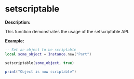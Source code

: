 # setscriptable

**Description:**

This function demonstrates the usage of the setscriptable API.

**Example:**

```lua
-- Set an object to be scriptable
local some_object = Instance.new("Part")

setscriptable(some_object, true)

print("Object is now scriptable")
```

